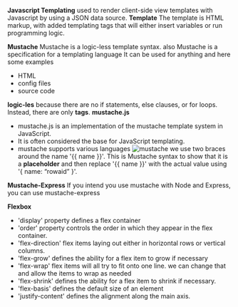 **Javascript Templating**
used to render client-side view templates with Javascript by using a JSON data source. 
**Template**
The template is HTML markup, with added templating tags that will either insert variables or run programming logic.

**Mustache**
Mustache is a logic-less template syntax. 
also Mustache is a specification for a templating language
It can be used for anything and here some examples
* HTML
* config files
* source code 

**logic-les**
because there are no if statements, else clauses, or for loops. Instead, there are only **tags**.
**mustache.js**
* mustache.js is an implementation of the mustache template system in JavaScript. 
* It is often considered the base for JavaScript templating.
* mustache supports various languages
![mustache](https://d1u5alculea1p4.cloudfront.net/wp-content/blogs.dir/80/files/2017/05/mustache1.png)
we use two braces around the name '{{ name }}'. This is Mustache syntax to show that it is a **placeholder** and then replace '{{ name }}' with the actual value using '{ name: “rowaid” }'.

**Mustache-Express**
If you intend you use mustache with Node and Express, you can use mustache-express

**Flexbox**
* 'display' property defines a flex container
* 'order' property controls the order in which they appear in the flex container.
* 'flex-direction' flex items laying out either in horizontal rows or vertical columns.
* 'flex-grow' defines the ability for a flex item to grow if necessary
* 'flex-wrap' flex items will all try to fit onto one line. we can change that and allow the items to wrap as needed 
* 'flex-shrink' defines the ability for a flex item to shrink if necessary.
* 'flex-basis' defines the default size of an element
* 'justify-content' defines the alignment along the main axis.